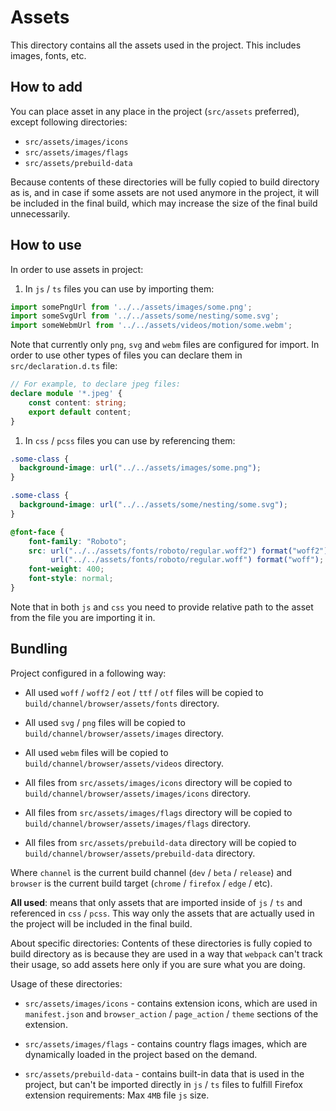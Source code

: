 # Assets

This directory contains all the assets used in the project. This includes images, fonts, etc.

## How to add

You can place asset in any place in the project (`src/assets` preferred), except following directories:
- `src/assets/images/icons`
- `src/assets/images/flags`
- `src/assets/prebuild-data`

Because contents of these directories will be fully copied to build directory as is,
and in case if some assets are not used anymore in the project, it will be included in the final build,
which may increase the size of the final build unnecessarily.

## How to use

In order to use assets in project:

1. In `js` / `ts` files you can use by importing them:

```typescript
import somePngUrl from '../../assets/images/some.png';
import someSvgUrl from '../../assets/some/nesting/some.svg';
import someWebmUrl from '../../assets/videos/motion/some.webm';
```

Note that currently only `png`, `svg` and `webm` files are configured for import.
In order to use other types of files you can declare them in `src/declaration.d.ts` file:

```typescript
// For example, to declare jpeg files:
declare module '*.jpeg' {
    const content: string;
    export default content;
}
```

1. In `css` / `pcss` files you can use by referencing them:

```css
.some-class {
  background-image: url("../../assets/images/some.png");
}

.some-class {
  background-image: url("../../assets/some/nesting/some.svg");
}

@font-face {
    font-family: "Roboto";
    src: url("../../assets/fonts/roboto/regular.woff2") format("woff2"),
         url("../../assets/fonts/roboto/regular.woff") format("woff");
    font-weight: 400;
    font-style: normal;
}
```

Note that in both `js` and `css` you need to provide relative path to the asset from the file you are importing it in.

## Bundling

Project configured in a following way:
- All used `woff` / `woff2` / `eot` / `ttf` / `otf` files will be copied
  to `build/channel/browser/assets/fonts` directory.

- All used `svg` / `png` files will be copied
  to `build/channel/browser/assets/images` directory.

- All used `webm` files will be copied
  to `build/channel/browser/assets/videos` directory.

- All files from `src/assets/images/icons` directory will be copied
  to `build/channel/browser/assets/images/icons` directory.

- All files from `src/assets/images/flags` directory will be copied
  to `build/channel/browser/assets/images/flags` directory.

- All files from `src/assets/prebuild-data` directory will be copied
  to `build/channel/browser/assets/prebuild-data` directory.

Where `channel` is the current build channel (`dev` / `beta` / `release`)
and `browser` is the current build target (`chrome` / `firefox` / `edge` / etc).

**All used**: means that only assets that are imported inside of `js` / `ts` and referenced in `css` / `pcss`.
This way only the assets that are actually used in the project will be included in the final build.

About specific directories:
Contents of these directories is fully copied to build directory as is because they are used in a way that
`webpack` can't track their usage, so add assets here only if you are sure what you are doing.

Usage of these directories:
- `src/assets/images/icons` - contains extension icons, which are used in `manifest.json`
  and `browser_action` / `page_action` / `theme` sections of the extension.

- `src/assets/images/flags` - contains country flags images, which are dynamically loaded
  in the project based on the demand.

- `src/assets/prebuild-data` - contains built-in data that is used in the project,
  but can't be imported directly in `js` / `ts` files to fulfill Firefox extension
  requirements: Max `4MB` file `js` size.
